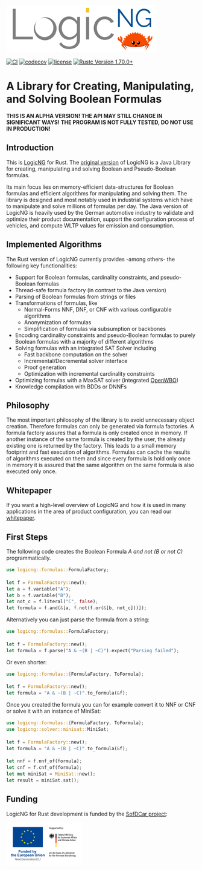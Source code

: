 <a href="https://www.logicng.org"><img src="https://github.com/booleworks/logicng-rs/blob/main/doc/logos/logicng_logo_ferris.png" alt="logo" width="400"></a>

[![CI](https://github.com/booleworks/logicng-rs/actions/workflows/ci.yml/badge.svg)](https://github.com/booleworks/logicng-rs/actions/workflows/ci.yml)
[![codecov](https://codecov.io/gh/booleworks/logicng-rs/graph/badge.svg?token=AMGWKMH7VM)](https://codecov.io/gh/booleworks/logicng-rs)
[![license](https://img.shields.io/badge/license-Apache--2.0_OR_MIT-blue?style=flat-square)]()
<a href="https://blog.rust-lang.org/2023/06/01/Rust-1.70.0.html"><img alt="Rustc Version 1.70.0+" src="https://img.shields.io/badge/rustc-1.70.0%2B-lightgrey.svg"/></a>

# A Library for Creating, Manipulating, and Solving Boolean Formulas

__THIS IS AN ALPHA VERSION! THE API MAY STILL CHANGE IN SIGNIFICANT WAYS! THE
PROGRAM IS NOT FULLY TESTED, DO NOT USE IN PRODUCTION!__

## Introduction

This is [LogicNG](https://logicng.org/) for Rust. The [original
version](https://github.com/logic-ng/LogicNG) of LogicNG is a Java Library for
creating, manipulating and solving Boolean and Pseudo-Boolean formulas.

Its main focus lies on memory-efficient data-structures for Boolean formulas
and efficient algorithms for manipulating and solving them. The library is
designed and most notably used in industrial systems which have to manipulate
and solve millions of formulas per day. The Java version of LogicNG is heavily
used by the German automotive industry to validate and optimize their product
documentation, support the configuration process of vehicles, and compute WLTP
values for emission and consumption.

## Implemented Algorithms

The Rust version of LogicNG currently provides -among others- the following key
functionalities:

- Support for Boolean formulas, cardinality constraints, and pseudo-Boolean
formulas
- Thread-safe formula factory (in contrast to the Java version)
- Parsing of Boolean formulas from strings or files
- Transformations of formulas, like
  - Normal-Forms NNF, DNF, or CNF with various configurable algorithms
  - Anonymization of formulas
  - Simplification of formulas via subsumption or backbones
- Encoding cardinality constraints and pseudo-Boolean formulas to purely
Boolean formulas with a majority of different algorithms
- Solving formulas with an integrated SAT Solver including
  - Fast backbone computation on the solver
  - Incremental/Decremental solver interface
  - Proof generation
  - Optimization with incremental cardinality constraints
- Optimizing formulas with a MaxSAT solver (integrated
[OpenWBO](https://github.com/sat-group/open-wbo))
- Knowledge compilation with BDDs or DNNFs

## Philosophy

The most important philosophy of the library is to avoid unnecessary object
creation. Therefore formulas can only be generated via formula factories. A
formula factory assures that a formula is only created once in memory. If
another instance of the same formula is created by the user, the already
existing one is returned by the factory. This leads to a small memory footprint
and fast execution of algorithms. Formulas can cache the results of algorithms
executed on them and since every formula is hold only once in memory it is
assured that the same algorithm on the same formula is also executed only once.

## Whitepaper

If you want a high-level overview of LogicNG and how it is used in many
applications in the area of product configuration, you can read our
[whitepaper](https://logicng.org/whitepaper/abstract/).

## First Steps

The following code creates the Boolean Formula _A and not (B or not C)_
programmatically.

```rust
use logicng::formulas::FormulaFactory;

let f = FormulaFactory::new();
let a = f.variable("A");
let b = f.variable("B");
let not_c = f.literal("C", false);
let formula = f.and(&[a, f.not(f.or(&[b, not_c]))]);
```

Alternatively you can just parse the formula from a string:

```rust
use logicng::formulas::FormulaFactory;

let f = FormulaFactory::new();
let formula = f.parse("A & ~(B | ~C)").expect("Parsing failed");
```

Or even shorter:

```rust
use logicng::formulas::{FormulaFactory, ToFormula};

let f = FormulaFactory::new();
let formula = "A & ~(B | ~C)".to_formula(&f);
```

Once you created the formula you can for example convert it to NNF or CNF or
solve it with an instance of MiniSat:

```rust
use logicng::formulas::{FormulaFactory, ToFormula};
use logicng::solver::minisat::MiniSat;

let f = FormulaFactory::new();
let formula = "A & ~(B | ~C)".to_formula(&f);

let nnf = f.nnf_of(formula);
let cnf = f.cnf_of(formula);
let mut miniSat = MiniSat::new();
let result = miniSat.sat();
```

## Funding

LogicNG for Rust development is funded by the [SofDCar project](https://sofdcar.de/):

<a href="https://www.logicng.org"><img src="https://github.com/booleworks/logicng-rs/blob/main/doc/logos/bmwk.png" alt="logo" width="200"></a>
